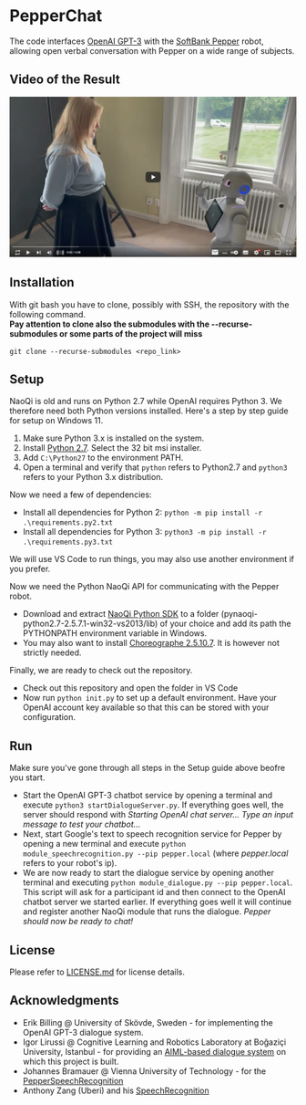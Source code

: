 # PepperChat

The code interfaces [OpenAI GPT-3](https://openai.com/) with the [SoftBank Pepper](https://www.softbankrobotics.com/emea/en) robot, allowing open verbal conversation with Pepper on a wide range of subjects.

## Video of the Result
[![Pepper Dialogue](img/Pepper-prompt.png)](https://youtu.be/zip90jyv1i4)

## Installation
With git bash you have to clone, possibly with SSH, the repository with the following command. <br>
**Pay attention to clone also the submodules with the --recurse-submodules or some parts of the project will miss**
```
git clone --recurse-submodules <repo_link>
```

## Setup

NaoQi is old and runs on Python 2.7 while OpenAI requires Python 3. We therefore need both Python versions installed. Here's a step by step guide for setup on Windows 11.

1. Make sure Python 3.x is installed on the system. 
1. Install [Python 2.7](https://www.python.org/downloads/release/python-2718/). Select the 32 bit msi installer.
1. Add ```C:\Python27``` to the environment PATH.
1. Open a terminal and verify that ```python``` refers to Python2.7 and ```python3``` refers to your Python 3.x distribution. 

Now we need a few of dependencies:

* Install all dependencies for Python 2: ```python -m pip install -r .\requirements.py2.txt```
* Install all dependencies for Python 3: ```python3 -m pip install -r .\requirements.py3.txt```

We will use VS Code to run things, you may also use another environment if you prefer. 

Now we need the Python NaoQi API for communicating with the Pepper robot. 

* Download and extract [NaoQi Python SDK](https://www.softbankrobotics.com/emea/en/support/pepper-naoqi-2-9/downloads-softwares/former-versions?os=45&category=108) to a folder (pynaoqi-python2.7-2.5.7.1-win32-vs2013/lib) of your choice and add its path the PYTHONPATH environment variable in Windows. 
* You may also want to install [Choreographe 2.5.10.7](https://www.softbankrobotics.com/emea/en/support/pepper-naoqi-2-9/downloads-softwares/former-versions?os=45&category=108). It is however not strictly needed. 

Finally, we are ready to check out the repository. 

* Check out this repository and open the folder in VS Code
* Now run ```python init.py``` to set up a default environment. Have your OpenAI account key available so that this can be stored with your configuration. 

## Run
Make sure you've gone through all steps in the Setup guide above beofre you start. 

* Start the OpenAI GPT-3 chatbot service by opening a terminal and execute ```python3 startDialogueServer.py```. If everything goes well, the server should respond with _Starting OpenAI chat server...
Type an input message to test your chatbot..._
* Next, start Google's text to speech recognition service for Pepper by opening a new terminal and execute ```python module_speechrecognition.py --pip pepper.local``` (where _pepper.local_ refers to your robot's ip).
* We are now ready to start the dialogue service by opening another terminal and executing ```python module_dialogue.py --pip pepper.local```. This script will ask for a participant id and then connect to the OpenAI chatbot server we started earlier. If everything goes well it will continue and register another NaoQi module that runs the dialogue. _Pepper should now be ready to chat!_

## License

Please refer to [LICENSE.md](LICENSE.md) for license details.

## Acknowledgments
* Erik Billing @ University of Skövde, Sweden - for implementing the OpenAI GPT-3 dialogue system. 
* Igor Lirussi @ Cognitive Learning and Robotics Laboratory at Boğaziçi University, Istanbul - for providing an [AIML-based dialogue system](https://github.com/igor-lirussi/Dialogue-Pepper-Robot) on which this project is built. 
* Johannes Bramauer @ Vienna University of Technology - for the [PepperSpeechRecognition](https://github.com/JBramauer/pepperspeechrecognition)
* Anthony Zang (Uberi) and his [SpeechRecognition](https://github.com/Uberi/speech_recognition)
